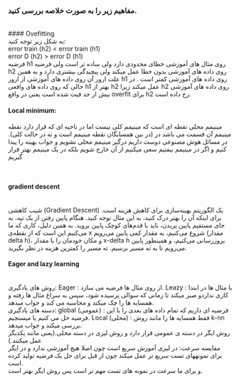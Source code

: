  ### مفاهیم زیر را به صورت خلاصه بررسی کنید.
 <br/>
 #### Ovefitting
 <br/>
 به شکل زیر توجه کنید:
 <br/>
 error train (h2) < error train (h1)
 <br/>
 error D (h2) > error D (h1)
 <br/>
 فرضیه h1  روی مثال های آموزشی خطای محدودی دارد ولی ساده تر است ولی فرضیه h2  روی داده های آموزشی  بدون خطا عمل میکند ولی پیچیدگی بیشتری دارد و به همین علت ارور آن روی داده های آموزشی از ارور h1  روی داده های آموزشی کمتر است . در حالی که روی داده های واقعی h1  بهتر از h2  عمل میکند زیرا h2  روی داده های آموزشی بیش از حد فیت شده است یعنی در واقع overfit  برای h2  رخ داده است.
 <br/>
 
 #### Local minimum:
 مینیمم محلی نقطه ای است که مینیمم کلی نیست اما در ناحیه ای که قرار دارد نقطه مینیمم آن قسمت می باشد در (در بین همسایگان نقطه مینیمم است و نه در حالت کلی).
 در مسائل هوش مصنوعی دوست داریم درگیر مینیمم محلی نشویم و جواب بهینه را پیدا کنیم و اگر در مینیمم بیفتیم سعی میکنیم از آن خارج شویم بلکه در یک مینیمم بهتر قرار گیریم

 <br/>
 
 #### gradient descent
 <br/>
 شیب کاهشی (Gradient Descent) یک الگوریتم بهینه‌سازی برای کاهش هزینه است. برای اینکه آن را بهتر درک کنید، به این مثال توجه کنید. هنگام پایین رفتن از یک تپه، به جای مستقیم پایین پریدن، باید با قدم‌های کوچک پایین بروید. به همین دلیل، کاری که ما می‌کنیم این است که از نقطه‌ی x شروع می‌کنیم، به مقدار کمی پایین می‌رویم (مقدار delta h)، و مکان خودمان را با مقدار x-delta h بروزرسانی می‌کنیم، و همینطور پایین می‌رویم تا به ته مسیر برسیم. ته مسیر را کمترین هزینه در نظر بگیرید.
 <br/>
 
  
 #### Eager and lazy learning
  
 <br/>
 روش های یادگیری: Eager : از روی مثال ها فرضیه می سازد. Leazy :  با مثال ها در ابتدا کاری نداردو صبر میکند تا زمانی که سوالی پرسیده شود، سپس به سراغ مثال ها رفته و همسایه ها را چک میکند و محاسبه می کند و جواب میدهد.
 <br/>
 دسته های یادگیری: global (عمومی) : فرضیه ای داریم که تمام داده های بعدی را با این فرضیه حل می کنیم یا میسنجیم. Local  (محلی) : فقط همسایه ها را مانند روش  k-nn بررسی میکند و جواب میدهد.
 <br/>
 روش ایگر در دسته ی عمومی قرار دارد و روش لیزی در دسته محلی.(یعنی مانند یکدیگر عمل میکنند.)
  
 <br/>
 مقایسه سرعت: در لیزی آموزش سریع است چون اصلا هیچ آموزشی ندارد و در ایگر برای نمونههای تست سریع تر عمل میکند چون از قبل برای حل یک فرضیه تولید کرده است.
 <br/>
 و برای ما سرعت در نمونه های تست مهم تر است پس روش ایگر بهتر است.
 <br/> 
  
  
  